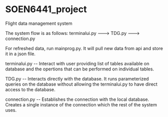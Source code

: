 # SOEN6441_project
Flight data management system


The system flow is as follows:
terminalui.py ---> TDG.py ---> connection.py

For refreshed data, run mainprog.py. It will pull new data from api and store it in a json file.

terminalui.py -- Interact with user providing list of tables available on database and the opertions that can be performed on individual tables.

TDG.py -- Interacts directly with the database. It runs parameterized queries on the database without allowing the terminalui.py to have direct access to the database.

connection.py -- Establishes the connection with the local database. Creates a single instance of the connection which the rest of the system uses.
